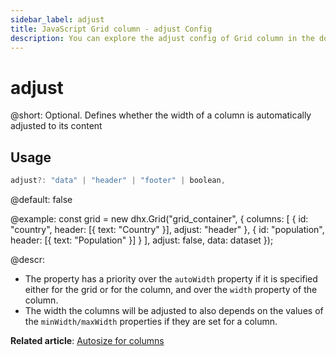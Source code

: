 ```yaml
---
sidebar_label: adjust
title: JavaScript Grid column - adjust Config 
description: You can explore the adjust config of Grid column in the documentation of the DHTMLX JavaScript UI library. Browse developer guides and API reference, try out code examples and live demos, and download a free 30-day evaluation version of DHTMLX Suite.
---
```


# adjust

@short: Optional. Defines whether the width of a column is automatically adjusted to its content

## Usage

~~~jsx
adjust?: "data" | "header" | "footer" | boolean, 
~~~

@default: false

@example:
const grid = new dhx.Grid("grid_container", { 
    columns: [
        { id: "country", header: [{ text: "Country" }], adjust: "header" },
        { id: "population", header: [{ text: "Population" }] }
    ],
    adjust: false,
    data: dataset
});

@descr:
- The property has a priority over the `autoWidth` property if it is specified either for the grid or for the column, and over the `width` property of the column.
- The width the columns will be adjusted to also depends on the values of the `minWidth/maxWidth` properties if they are set for a column.

**Related article**: [Autosize for columns](grid/configuration.md#autosize-for-columns)

